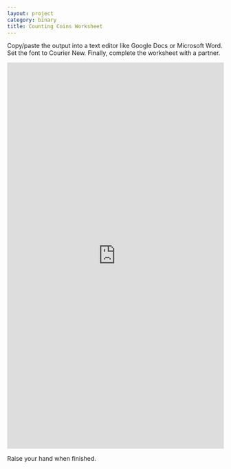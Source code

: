 ```yaml
---
layout: project
category: binary
title: Counting Coins Worksheet
---
```


Copy/paste the output into a text editor like Google Docs or Microsoft Word. Set the font to Courier New. Finally, complete the worksheet with a partner.

<iframe src="https://trinket.io/embed/python3/4009d4288b?outputOnly=true&runOption=run&start=result" width="100%" height="900" frameborder="0" marginwidth="0" marginheight="0" allowfullscreen></iframe>

Raise your hand when finished.
